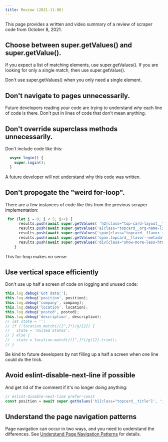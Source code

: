 ```yaml
---
title: Review (2021-11-08)
---
```


This page provides a written and video summary of a review of scraper code from October 8, 2021.


## Choose between super.getValues() and super.getValue().

If you expect a list of matching elements, use super.getValues().  If you are looking for only a single match, then use super.getValue().

Don't use super.getValues() when you only need a single element.

## Don't navigate to pages unnecessarily.

Future developers reading your code are trying to understand *why* each line of code is there. Don't put in lines of code that don't mean anything.

## Don't override superclass methods unnecessarily.

Don't include code like this:

```js
  async login() {
    super.login();
  }
```

A future developer will not understand why this code was written.

## Don't propogate the "weird for-loop".

There are a few instances of code like this from the previous scraper implementation:

```js
 for (let i = 0; i < 5; i++) {
      results.push(await super.getValues( 'h2[class="top-card-layout__title topcard__title"]', 'innerHTML'));
      results.push(await super.getValues('a[class="topcard__org-name-link topcard__flavor--black-link"]', 'innerHTML'));
      results.push(await super.getValues('span[class="topcard__flavor topcard__flavor--bullet"]', 'innerHTML'));
      results.push(await super.getValues('span.topcard__flavor--metadata.posted-time-ago__text', 'innerHTML'));
      results.push(await super.getValues('div[class="show-more-less-html__markup show-more-less-html__markup--clamp-after-5"]', 'innerHTML'));
    }
 ```

 This for-loop makes no sense.

## Use vertical space efficiently

Don't use up half a screen of code on logging and unused code:

```js
this.log.debug('Got data:');
this.log.debug('position', position);
this.log.debug('company', company);
this.log.debug('location', location);
this.log.debug('posted', posted);
this.log.debug('description', description);
// let state = '';
// if (!location.match(/([^,]*)/g)[2]) {
//   state = 'United States';
// } else {
//   state = location.match(/([^,]*)/g)[2].trim();
// }
```

Be kind to future developers by not filling up a half a screen when one line could do the trick.

## Avoid eslint-disable-next-line if possible

And get rid of the comment if it's no longer doing anything:

```js
// eslint-disable-next-line prefer-const
const position = await super.getValues('h1[class="topcard__title"]', 'innerText');
```

## Understand the page navigation patterns

Page navigation can occur in two ways, and you need to understand the differences. See [Understand Page Navigation Patterns](./tips#page-navigation-patterns) for details.

